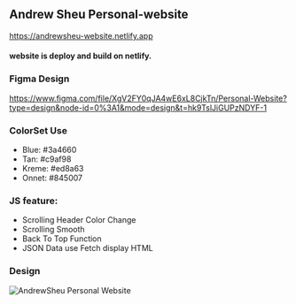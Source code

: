 ## Andrew Sheu Personal-website
<https://andrewsheu-website.netlify.app>
#### website is deploy and build on netlify.

### Figma Design 
<https://www.figma.com/file/XgV2FY0qJA4wE6xL8CjkTn/Personal-Website?type=design&node-id=0%3A1&mode=design&t=hk9TslJiGUPzNDYF-1>

### ColorSet Use 
* Blue: #3a4660
* Tan: #c9af98
* Kreme: #ed8a63
* Onnet: #845007

### JS feature:
* Scrolling Header Color Change
* Scrolling Smooth
* Back To Top Function
* JSON Data use Fetch display HTML

### Design 
![AndrewSheu Personal Website](https://github.com/AndrewSheu/Personal-website/assets/62239782/a374a565-a7ac-4661-9db8-f6942ad4bd4d)
